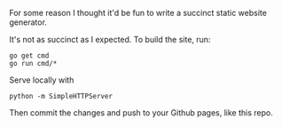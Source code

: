 For some reason I thought it'd be fun to write a succinct static website generator.

It's not as succinct as I expected. To build the site, run:

    go get cmd
    go run cmd/*

Serve locally with

    python -m SimpleHTTPServer

Then commit the changes and push to your Github pages, like this repo.